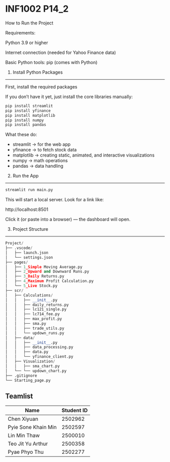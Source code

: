 # INF1002 P14_2

How to Run the Project

Requirements:

Python 3.9 or higher

Internet connection (needed for Yahoo Finance data)

Basic Python tools: pip (comes with Python)

1. Install Python Packages
------------------------------------
First, install the required packages

If you don’t have it yet, just install the core libraries manually:

```python 
pip install streamlit
pip install yfinance
pip install matplotlib
pip install numpy
pip install pandas
```


What these do:
- streamlit → for the web app
- yfinance → to fetch stock data
- matplotlib → creating static, animated, and interactive visualizations
- numpy → math operations
- pandas → data handling


2. Run the App
-------------------------------------
```python
streamlit run main.py
```


This will start a local server.
Look for a link like:

http://localhost:8501

Click it (or paste into a browser) — the dashboard will open. 

3. Project Structure
-------------------------------------
```Python
Project/
├── .vscode/
│   ├── launch.json
│   └── settings.json
├── pages/
│   ├── 1_Simple Moving Average.py
│   ├── 2_Upward and Downward Runs.py      
│   ├── 3_Daily Returns.py    
│   ├── 4_Maximum Profit Calculation.py         
│   └── 5_Live Stock.py     
├── scr/
│   ├── Calculations/
│   │   ├── __init__.py
│   │   ├── daily_returns.py
│   │   ├── lc121_single.py
│   │   ├── lc714_fee.py
│   │   ├── max_profit.py
│   │   ├── sma.py
│   │   ├── trade_utils.py
│   │   └── updown_runs.py
│   ├── data/
│   │   ├── __init__.py
│   │   ├── data_processing.py
│   │   ├── data.py
│   │   └── yfinance_client.py         
│   ├── Visualization/
│   │   ├── sma_chart.py
│   └── └── updown_chart.py
├── .gitignore                     
└── Starting_page.py       
```

## Teamlist

| **Name**                | **Student ID** |
|--------------------------|----------------|
| Chen Xiyuan             | 2502962        |
| Pyie Sone Khain Min      | 2502597        |
| Lin Min Thaw             | 2500010        |
| Teo Jit Yu Arthur        | 2500358        |
| Pyae Phyo Thu            | 2502277        |

